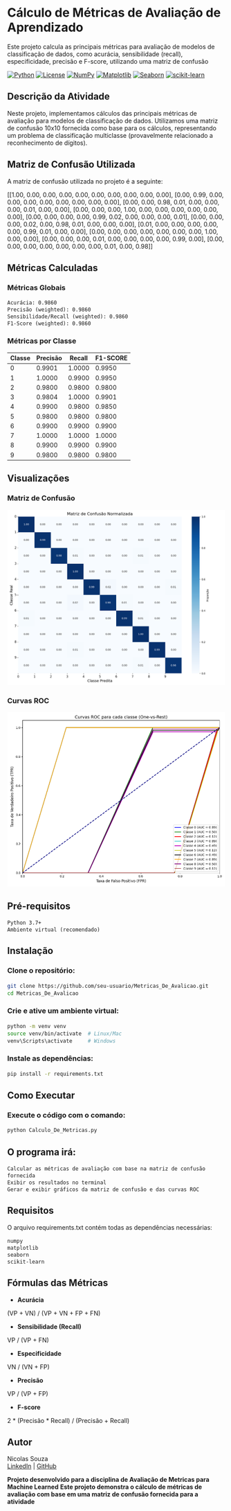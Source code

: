 # Cálculo de Métricas de Avaliação de Aprendizado 

   Este projeto calcula as principais métricas para avaliação de modelos de classificação de dados, como acurácia, sensibilidade (recall), especificidade, precisão e F-score, utilizando uma matriz de confusão



[![Python](https://img.shields.io/badge/Python-3.7%2B-blue?logo=python&logoColor=white)](https://www.python.org/)
[![License](https://img.shields.io/badge/License-MIT-green.svg)](https://opensource.org/licenses/MIT)
[![NumPy](https://img.shields.io/badge/NumPy-1.26.4-orange?logo=numpy)](https://numpy.org/)
[![Matplotlib](https://img.shields.io/badge/Matplotlib-3.8.4-blue?logo=matplotlib)](https://matplotlib.org/)
[![Seaborn](https://img.shields.io/badge/Seaborn-0.13.2-lightblue?logo=python)](https://seaborn.pydata.org/)
[![scikit-learn](https://img.shields.io/badge/scikit--learn-1.4.2-green?logo=python)](https://scikit-learn.org/)

   
## Descrição da Atividade 

Neste projeto, implementamos cálculos das principais métricas de avaliação para modelos de classificação de dados. Utilizamos uma matriz de confusão 10x10 fornecida como base para os cálculos, representando um problema de classificação multiclasse (provavelmente relacionado a reconhecimento de dígitos). 


## Matriz de Confusão Utilizada 

A matriz de confusão utilizada no projeto é a seguinte: 
 
[[1.00, 0.00, 0.00, 0.00, 0.00, 0.00, 0.00, 0.00, 0.00, 0.00],
 [0.00, 0.99, 0.00, 0.00, 0.00, 0.00, 0.00, 0.00, 0.00, 0.00],
 [0.00, 0.00, 0.98, 0.01, 0.00, 0.00, 0.00, 0.01, 0.00, 0.00],
 [0.00, 0.00, 0.00, 1.00, 0.00, 0.00, 0.00, 0.00, 0.00, 0.00],
 [0.00, 0.00, 0.00, 0.00, 0.99, 0.02, 0.00, 0.00, 0.00, 0.01],
 [0.00, 0.00, 0.00, 0.02, 0.00, 0.98, 0.01, 0.00, 0.00, 0.00],
 [0.01, 0.00, 0.00, 0.00, 0.00, 0.00, 0.99, 0.01, 0.00, 0.00],
 [0.00, 0.00, 0.00, 0.00, 0.00, 0.00, 0.00, 1.00, 0.00, 0.00],
 [0.00, 0.00, 0.00, 0.01, 0.00, 0.00, 0.00, 0.00, 0.99, 0.00],
 [0.00, 0.00, 0.00, 0.00, 0.00, 0.00, 0.00, 0.01, 0.00, 0.98]]
 
 
## Métricas Calculadas 
### Métricas Globais 

    Acurácia: 0.9860
    Precisão (weighted): 0.9860
    Sensibilidade/Recall (weighted): 0.9860
    F1-Score (weighted): 0.9860
     

### Métricas por Classe 

| Classe | Precisão | Recall | F1-SCORE |
|--------|----------|--------|----------|
| 0      | 0.9901   | 1.0000 | 0.9950   |
| 1      | 1.0000   | 0.9900 | 0.9950   |
| 2      | 0.9800   | 0.9800 | 0.9800   |
| 3      | 0.9804   | 1.0000 | 0.9901   |
| 4      | 0.9900   | 0.9800 | 0.9850   |
| 5      | 0.9800   | 0.9800 | 0.9800   |
| 6      | 0.9900   | 0.9900 | 0.9900   |
| 7      | 1.0000   | 1.0000 | 1.0000   |
| 8      | 0.9900   | 0.9900 | 0.9900   |
| 9      | 0.9800   | 0.9800 | 0.9800   |

## Visualizações 

### Matriz de Confusão 

![alt text](image.png)

### Curvas ROC 

![alt text](image-1.png)

   
## Pré-requisitos 

    Python 3.7+
    Ambiente virtual (recomendado)
     

## Instalação 

### Clone o repositório:
     
```bash
git clone https://github.com/seu-usuario/Metricas_De_Avalicao.git
cd Metricas_De_Avalicao
```
 

### Crie e ative um ambiente virtual:
     
```bash
python -m venv venv
source venv/bin/activate  # Linux/Mac
venv\Scripts\activate     # Windows
```
 
### Instale as dependências:
     
```bash
pip install -r requirements.txt
``` 
 
## Como Executar 

### Execute o código com o comando: 

```bash
python Calculo_De_Metricas.py
``` 

## O programa irá: 

    Calcular as métricas de avaliação com base na matriz de confusão fornecida
    Exibir os resultados no terminal
    Gerar e exibir gráficos da matriz de confusão e das curvas ROC
     
## Requisitos 

O arquivo requirements.txt contém todas as dependências necessárias: 

    numpy
    matplotlib
    seaborn
    scikit-learn
 
 
## Fórmulas das Métricas 

* **Acurácia**
	
(VP + VN) / (VP + VN + FP + FN)

* **Sensibilidade (Recall)**
	
VP / (VP + FN)

* **Especificidade**
	
VN / (VN + FP)

* **Precisão**
	
VP / (VP + FP)

* **F-score**
	
2 * (Precisão * Recall) / (Precisão + Recall)

 
## Autor 

Nicolas Souza  
[LinkedIn](https://linkedin.com/in/nicolas-y-p-souza) | [GitHub](https://github.com/NicolasYPS)

**Projeto desenvolvido para a disciplina de Avaliação de Metricas para Machine Learned**
**Este projeto demonstra o cálculo de métricas de avaliação com base em uma matriz de confusão fornecida para a atividade** 
     
